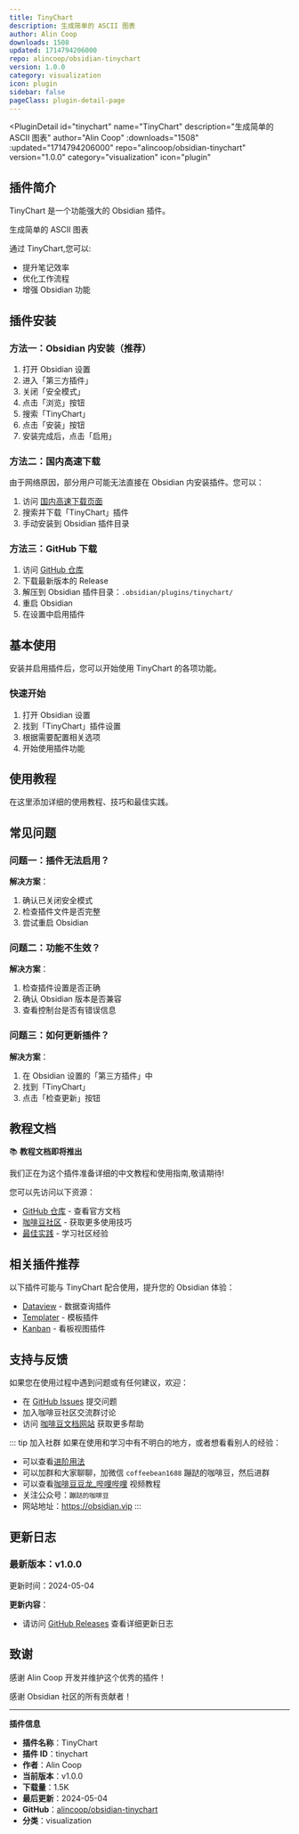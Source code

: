 ```yaml
---
title: TinyChart
description: 生成简单的 ASCII 图表
author: Alin Coop
downloads: 1508
updated: 1714794206000
repo: alincoop/obsidian-tinychart
version: 1.0.0
category: visualization
icon: plugin
sidebar: false
pageClass: plugin-detail-page
---
```


<PluginDetail
  id="tinychart"
  name="TinyChart"
  description="生成简单的 ASCII 图表"
  author="Alin Coop"
  :downloads="1508"
  :updated="1714794206000"
  repo="alincoop/obsidian-tinychart"
  version="1.0.0"
  category="visualization"
  icon="plugin"
>

<!-- AUTO_GENERATED_START -->
## 插件简介

TinyChart 是一个功能强大的 Obsidian 插件。

生成简单的 ASCII 图表

通过 TinyChart,您可以:

- 提升笔记效率
- 优化工作流程
- 增强 Obsidian 功能

<!-- AUTO_GENERATED_END -->

<!-- AUTO_GENERATED_START -->
## 插件安装

### 方法一：Obsidian 内安装（推荐）

1. 打开 Obsidian 设置
2. 进入「第三方插件」
3. 关闭「安全模式」
4. 点击「浏览」按钮
5. 搜索「TinyChart」
6. 点击「安装」按钮
7. 安装完成后，点击「启用」

### 方法二：国内高速下载

由于网络原因，部分用户可能无法直接在 Obsidian 内安装插件。您可以：

1. 访问 [国内高速下载页面](/zh/documentation/obsidian-plugins-download.html)
2. 搜索并下载「TinyChart」插件
3. 手动安装到 Obsidian 插件目录

### 方法三：GitHub 下载

1. 访问 [GitHub 仓库](https://github.com/alincoop/obsidian-tinychart)
2. 下载最新版本的 Release
3. 解压到 Obsidian 插件目录：`.obsidian/plugins/tinychart/`
4. 重启 Obsidian
5. 在设置中启用插件

## 基本使用

安装并启用插件后，您可以开始使用 TinyChart 的各项功能。

### 快速开始

1. 打开 Obsidian 设置
2. 找到「TinyChart」插件设置
3. 根据需要配置相关选项
4. 开始使用插件功能

<!-- AUTO_GENERATED_END -->

<!-- CUSTOM_CONTENT_START:tutorial -->
## 使用教程

在这里添加详细的使用教程、技巧和最佳实践。

<!-- CUSTOM_CONTENT_END:tutorial -->

<!-- SHARED_CONTENT_START -->
## 常见问题

### 问题一：插件无法启用？

**解决方案**：
1. 确认已关闭安全模式
2. 检查插件文件是否完整
3. 尝试重启 Obsidian

### 问题二：功能不生效？

**解决方案**：
1. 检查插件设置是否正确
2. 确认 Obsidian 版本是否兼容
3. 查看控制台是否有错误信息

### 问题三：如何更新插件？

**解决方案**：
1. 在 Obsidian 设置的「第三方插件」中
2. 找到「TinyChart」
3. 点击「检查更新」按钮

## 教程文档

📚 **教程文档即将推出**

我们正在为这个插件准备详细的中文教程和使用指南,敬请期待!

您可以先访问以下资源：
- [GitHub 仓库](https://github.com/alincoop/obsidian-tinychart) - 查看官方文档
- [咖啡豆社区](/zh/bases/) - 获取更多使用技巧
- [最佳实践](/zh/best-practices/) - 学习社区经验

## 相关插件推荐

以下插件可能与 TinyChart 配合使用，提升您的 Obsidian 体验：

- [Dataview](/zh/plugins/dataview.html) - 数据查询插件
- [Templater](/zh/plugins/templater-obsidian.html) - 模板插件
- [Kanban](/zh/plugins/obsidian-kanban.html) - 看板视图插件

## 支持与反馈

如果您在使用过程中遇到问题或有任何建议，欢迎：

- 在 [GitHub Issues](https://github.com/alincoop/obsidian-tinychart/issues) 提交问题
- 加入咖啡豆社区交流群讨论
- 访问 [咖啡豆文档网站](https://obsidian.vip) 获取更多帮助

::: tip 加入社群
如果在使用和学习中有不明白的地方，或者想看看别人的经验：
- 可以查看[进阶用法](/zh/advanced)
- 可以加群和大家聊聊，加微信 `coffeebean1688` 蹦跶的咖啡豆，然后进群
- 可以查看[咖啡豆豆龙_哔哩哔哩](https://space.bilibili.com/618777356) 视频教程
- 关注公众号：`蹦跶的咖啡豆`
- 网站地址：https://obsidian.vip
:::
<!-- SHARED_CONTENT_END -->

<!-- AUTO_GENERATED_START -->
## 更新日志

### 最新版本：v1.0.0

更新时间：2024-05-04

**更新内容**：
- 请访问 [GitHub Releases](https://github.com/alincoop/obsidian-tinychart/releases) 查看详细更新日志

## 致谢

感谢 Alin Coop 开发并维护这个优秀的插件！

感谢 Obsidian 社区的所有贡献者！

---

**插件信息**
- **插件名称**：TinyChart
- **插件 ID**：tinychart
- **作者**：Alin Coop
- **当前版本**：v1.0.0
- **下载量**：1.5K
- **最后更新**：2024-05-04
- **GitHub**：[alincoop/obsidian-tinychart](https://github.com/alincoop/obsidian-tinychart)
- **分类**：visualization
<!-- AUTO_GENERATED_END -->

</PluginDetail>

